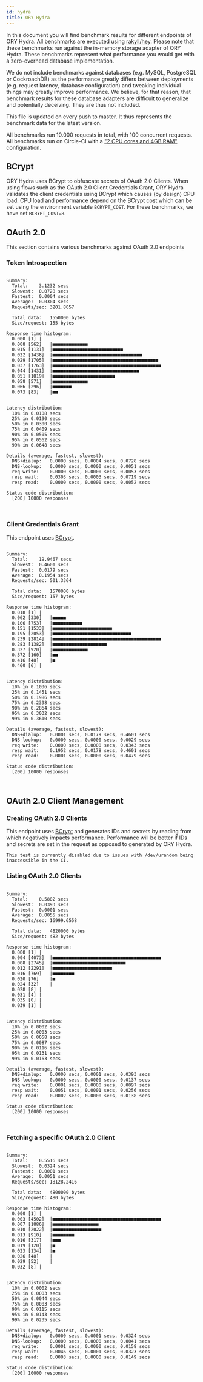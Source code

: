 ```yaml
---
id: hydra
title: ORY Hydra
---
```


In this document you will find benchmark results for different endpoints of ORY
Hydra. All benchmarks are executed using
[rakyll/hey](https://github.com/rakyll/hey). Please note that these benchmarks
run against the in-memory storage adapter of ORY Hydra. These benchmarks
represent what performance you would get with a zero-overhead database
implementation.

We do not include benchmarks against databases (e.g. MySQL, PostgreSQL or
CockroachDB) as the performance greatly differs between deployments (e.g.
request latency, database configuration) and tweaking individual things may
greatly improve performance. We believe, for that reason, that benchmark results
for these database adapters are difficult to generalize and potentially
deceiving. They are thus not included.

This file is updated on every push to master. It thus represents the benchmark
data for the latest version.

All benchmarks run 10.000 requests in total, with 100 concurrent requests. All
benchmarks run on Circle-CI with a
["2 CPU cores and 4GB RAM"](https://support.circleci.com/hc/en-us/articles/360000489307-Why-do-my-tests-take-longer-to-run-on-CircleCI-than-locally-)
configuration.

## BCrypt

ORY Hydra uses BCrypt to obfuscate secrets of OAuth 2.0 Clients. When using
flows such as the OAuth 2.0 Client Credentials Grant, ORY Hydra validates the
client credentials using BCrypt which causes (by design) CPU load. CPU load and
performance depend on the BCrypt cost which can be set using the environment
variable `BCRYPT_COST`. For these benchmarks, we have set `BCRYPT_COST=8`.

## OAuth 2.0

This section contains various benchmarks against OAuth 2.0 endpoints

### Token Introspection

```

Summary:
  Total:	3.1232 secs
  Slowest:	0.0728 secs
  Fastest:	0.0004 secs
  Average:	0.0304 secs
  Requests/sec:	3201.8057

  Total data:	1550000 bytes
  Size/request:	155 bytes

Response time histogram:
  0.000 [1]	|
  0.008 [562]	|■■■■■■■■■■■■■
  0.015 [1131]	|■■■■■■■■■■■■■■■■■■■■■■■■■■
  0.022 [1438]	|■■■■■■■■■■■■■■■■■■■■■■■■■■■■■■■■■
  0.029 [1705]	|■■■■■■■■■■■■■■■■■■■■■■■■■■■■■■■■■■■■■■■
  0.037 [1763]	|■■■■■■■■■■■■■■■■■■■■■■■■■■■■■■■■■■■■■■■■
  0.044 [1431]	|■■■■■■■■■■■■■■■■■■■■■■■■■■■■■■■■
  0.051 [1019]	|■■■■■■■■■■■■■■■■■■■■■■■
  0.058 [571]	|■■■■■■■■■■■■■
  0.066 [296]	|■■■■■■■
  0.073 [83]	|■■


Latency distribution:
  10% in 0.0108 secs
  25% in 0.0190 secs
  50% in 0.0300 secs
  75% in 0.0409 secs
  90% in 0.0505 secs
  95% in 0.0562 secs
  99% in 0.0648 secs

Details (average, fastest, slowest):
  DNS+dialup:	0.0000 secs, 0.0004 secs, 0.0728 secs
  DNS-lookup:	0.0000 secs, 0.0000 secs, 0.0051 secs
  req write:	0.0000 secs, 0.0000 secs, 0.0053 secs
  resp wait:	0.0303 secs, 0.0003 secs, 0.0719 secs
  resp read:	0.0000 secs, 0.0000 secs, 0.0052 secs

Status code distribution:
  [200]	10000 responses



```

### Client Credentials Grant

This endpoint uses [BCrypt](#bcrypt).

```

Summary:
  Total:	19.9467 secs
  Slowest:	0.4601 secs
  Fastest:	0.0179 secs
  Average:	0.1954 secs
  Requests/sec:	501.3364

  Total data:	1570000 bytes
  Size/request:	157 bytes

Response time histogram:
  0.018 [1]	|
  0.062 [330]	|■■■■■
  0.106 [753]	|■■■■■■■■■■■
  0.151 [1533]	|■■■■■■■■■■■■■■■■■■■■■■
  0.195 [2053]	|■■■■■■■■■■■■■■■■■■■■■■■■■■■■■
  0.239 [2814]	|■■■■■■■■■■■■■■■■■■■■■■■■■■■■■■■■■■■■■■■■
  0.283 [1382]	|■■■■■■■■■■■■■■■■■■■■
  0.327 [920]	|■■■■■■■■■■■■■
  0.372 [160]	|■■
  0.416 [48]	|■
  0.460 [6]	|


Latency distribution:
  10% in 0.1036 secs
  25% in 0.1451 secs
  50% in 0.1986 secs
  75% in 0.2398 secs
  90% in 0.2864 secs
  95% in 0.3032 secs
  99% in 0.3610 secs

Details (average, fastest, slowest):
  DNS+dialup:	0.0001 secs, 0.0179 secs, 0.4601 secs
  DNS-lookup:	0.0000 secs, 0.0000 secs, 0.0029 secs
  req write:	0.0000 secs, 0.0000 secs, 0.0343 secs
  resp wait:	0.1952 secs, 0.0178 secs, 0.4601 secs
  resp read:	0.0001 secs, 0.0000 secs, 0.0479 secs

Status code distribution:
  [200]	10000 responses



```

## OAuth 2.0 Client Management

### Creating OAuth 2.0 Clients

This endpoint uses [BCrypt](#bcrypt) and generates IDs and secrets by reading
from which negatively impacts performance. Performance will be better if IDs and
secrets are set in the request as opposed to generated by ORY Hydra.

```
This test is currently disabled due to issues with /dev/urandom being inaccessible in the CI.
```

### Listing OAuth 2.0 Clients

```

Summary:
  Total:	0.5882 secs
  Slowest:	0.0393 secs
  Fastest:	0.0001 secs
  Average:	0.0055 secs
  Requests/sec:	16999.6558

  Total data:	4820000 bytes
  Size/request:	482 bytes

Response time histogram:
  0.000 [1]	|
  0.004 [4073]	|■■■■■■■■■■■■■■■■■■■■■■■■■■■■■■■■■■■■■■■■
  0.008 [2745]	|■■■■■■■■■■■■■■■■■■■■■■■■■■■
  0.012 [2291]	|■■■■■■■■■■■■■■■■■■■■■■
  0.016 [769]	|■■■■■■■■
  0.020 [76]	|■
  0.024 [32]	|
  0.028 [8]	|
  0.031 [4]	|
  0.035 [0]	|
  0.039 [1]	|


Latency distribution:
  10% in 0.0002 secs
  25% in 0.0003 secs
  50% in 0.0058 secs
  75% in 0.0087 secs
  90% in 0.0116 secs
  95% in 0.0131 secs
  99% in 0.0163 secs

Details (average, fastest, slowest):
  DNS+dialup:	0.0000 secs, 0.0001 secs, 0.0393 secs
  DNS-lookup:	0.0000 secs, 0.0000 secs, 0.0137 secs
  req write:	0.0001 secs, 0.0000 secs, 0.0097 secs
  resp wait:	0.0051 secs, 0.0001 secs, 0.0256 secs
  resp read:	0.0002 secs, 0.0000 secs, 0.0138 secs

Status code distribution:
  [200]	10000 responses



```

### Fetching a specific OAuth 2.0 Client

```

Summary:
  Total:	0.5516 secs
  Slowest:	0.0324 secs
  Fastest:	0.0001 secs
  Average:	0.0051 secs
  Requests/sec:	18128.2416

  Total data:	4800000 bytes
  Size/request:	480 bytes

Response time histogram:
  0.000 [1]	|
  0.003 [4502]	|■■■■■■■■■■■■■■■■■■■■■■■■■■■■■■■■■■■■■■■■
  0.007 [1886]	|■■■■■■■■■■■■■■■■■
  0.010 [2022]	|■■■■■■■■■■■■■■■■■■
  0.013 [910]	|■■■■■■■■
  0.016 [317]	|■■■
  0.019 [120]	|■
  0.023 [134]	|■
  0.026 [48]	|
  0.029 [52]	|
  0.032 [8]	|


Latency distribution:
  10% in 0.0002 secs
  25% in 0.0003 secs
  50% in 0.0044 secs
  75% in 0.0083 secs
  90% in 0.0115 secs
  95% in 0.0143 secs
  99% in 0.0235 secs

Details (average, fastest, slowest):
  DNS+dialup:	0.0000 secs, 0.0001 secs, 0.0324 secs
  DNS-lookup:	0.0000 secs, 0.0000 secs, 0.0041 secs
  req write:	0.0001 secs, 0.0000 secs, 0.0158 secs
  resp wait:	0.0046 secs, 0.0001 secs, 0.0323 secs
  resp read:	0.0003 secs, 0.0000 secs, 0.0149 secs

Status code distribution:
  [200]	10000 responses



```
